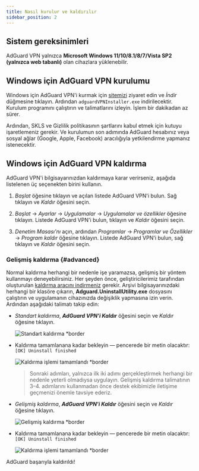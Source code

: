 ```yaml
---
title: Nasıl kurulur ve kaldırılır
sidebar_position: 2
---
```


## Sistem gereksinimleri

AdGuard VPN yalnızca **Microsoft Windows 11/10/8.1/8/7/Vista SP2 (yalnızca web tabanlı)** olan cihazlara yüklenebilir.

## Windows için AdGuard VPN kurulumu

Windows için AdGuard VPN'i kurmak için [sitemizi](https://adguard-vpn.com/welcome.html) ziyaret edin ve *İndir* düğmesine tıklayın. Ardından `adguardVPNInstaller.exe` indirilecektir. Kurulum programını çalıştırın ve talimatlarını izleyin. İşlem bir dakikadan az sürer.

Ardından, SKLS ve Gizlilik politikasının şartlarını kabul etmek için kutuyu işaretlemeniz gerekir. Ve kurulumun son adımında AdGuard hesabınız veya sosyal ağlar (Google, Apple, Facebook) aracılığıyla yetkilendirme yapmanız istenecektir.

## Windows için AdGuard VPN kaldırma

AdGuard VPN'i bilgisayarınızdan kaldırmaya karar verirseniz, aşağıda listelenen üç seçenekten birini kullanın.

1. *Başlat* öğesine tıklayın ve açılan listede AdGuard VPN'i bulun. Sağ tıklayın ve *Kaldır* öğesini seçin.

2. *Başlat* → *Ayarlar* → *Uygulamalar* → *Uygulamalar ve özellikler* öğesine tıklayın. Listede AdGuard VPN'i bulun, tıklayın ve *Kaldır* öğesini seçin.

3. *Denetim Masası'nı* açın, ardından *Programlar* → *Programlar ve Özellikler* → *Program kaldır* öğesine tıklayın. Listede AdGuard VPN'i bulun, sağ tıklayın ve *Kaldır* öğesini seçin.

### Gelişmiş kaldırma {#advanced}

Normal kaldırma herhangi bir nedenle işe yaramazsa, gelişmiş bir yöntem kullanmayı deneyebilirsiniz. Her şeyden önce, geliştiricilerimiz tarafından oluşturulan [kaldırma aracını indirmeniz](https://cdn.adtidy.org/distr/windows/Uninstall_Utility.zip) gerekir. Arşivi bilgisayarınızdaki herhangi bir klasöre çıkarın, **Adguard.UninstallUtility.exe** dosyasını çalıştırın ve uygulamanın cihazınızda değişiklik yapmasına izin verin. Ardından aşağıdaki talimatı takip edin:

- *Standart kaldırma*, ***AdGuard VPN'i Kaldır*** öğesini seçin ve *Kaldır* öğesine tıklayın.

    ![Standart kaldırma *border](https://cdn.adguardvpn.com/content/kb/ad_blocker/windows/installation/standard-uninstall.png)

- Kaldırma tamamlanana kadar bekleyin — pencerede bir metin olacaktır: `[OK] Uninstall finished`

    ![Kaldırma işlemi tamamlandı *border](https://cdn.adguardvpn.com/content/kb/ad_blocker/windows/installation/standard-uninstall-2.png)

    > Sonraki adımları, yalnızca ilk iki adımı gerçekleştirmek herhangi bir nedenle yeterli olmadıysa uygulayın. Gelişmiş kaldırma talimatının 3–4. adımlarını kullanmadan önce destek ekibimizle iletişime geçmenizi önemle tavsiye ederiz.

- *Gelişmiş kaldırma*, ***AdGuard VPN'i Kaldır*** öğesini seçin ve *Kaldır* öğesine tıklayın.

    ![Gelişmiş kaldırma *border](https://cdn.adguardvpn.com/content/kb/ad_blocker/windows/installation/advanced-uninstall.png)

- Kaldırma tamamlanana kadar bekleyin — pencerede bir metin olacaktır: `[OK] Uninstall finished`

    ![Kaldırma işlemi tamamlandı *border](https://cdn.adguardvpn.com/content/kb/ad_blocker/windows/installation/advanced-uninstall-2.png)

AdGuard başarıyla kaldırıldı!
